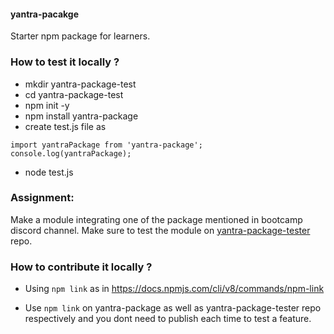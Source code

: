 #### yantra-pacakge

Starter npm package for learners.

### How to test it locally ?

- mkdir yantra-package-test
- cd yantra-package-test
- npm init -y
- npm install yantra-package
- create test.js file as 

```
import yantraPackage from 'yantra-package';
console.log(yantraPackage);
```

- node test.js


### Assignment:

Make a module integrating one of the package mentioned in bootcamp discord channel. Make sure to test the module on [yantra-package-tester](https://github.com/org-45/yantra-package-tester) repo.

### How to contribute it locally ?

- Using  `npm link` as in https://docs.npmjs.com/cli/v8/commands/npm-link 

- Use `npm link` on yantra-package as well as yantra-package-tester repo respectively and you dont need to publish each time to test a feature.
